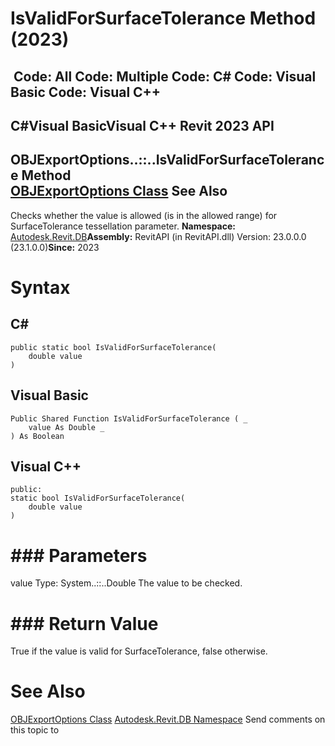 # IsValidForSurfaceTolerance Method (2023)

﻿
 Code: All Code: Multiple Code: C# Code: Visual Basic Code: Visual C++   
---  
C#Visual BasicVisual C++
Revit 2023 API  
---  
OBJExportOptions..::..IsValidForSurfaceTolerance Method   
[OBJExportOptions Class](fe6a5fe3-737a-1d30-fa65-37cc84e6e9d5.md "OBJExportOptions Class") See Also  
---  
Checks whether the value is allowed (is in the allowed range) for SurfaceTolerance tessellation parameter. 
**Namespace:** [Autodesk.Revit.DB](87546ba7-461b-c646-cbb1-2cb8f5bff8b2.md "Autodesk.Revit.DB Namespace")**Assembly:** RevitAPI (in RevitAPI.dll) Version: 23.0.0.0 (23.1.0.0)**Since:** 2023 
# Syntax
C#  
---  
```text
public static bool IsValidForSurfaceTolerance(
	double value
)
```
  
Visual Basic  
---  
```text
Public Shared Function IsValidForSurfaceTolerance ( _
	value As Double _
) As Boolean
```
  
Visual C++  
---  
```text
public:
static bool IsValidForSurfaceTolerance(
	double value
)
```
  
# ### Parameters
value
    Type: System..::..Double The value to be checked. 
# ### Return Value
True if the value is valid for SurfaceTolerance, false otherwise. 
# See Also
[OBJExportOptions Class](fe6a5fe3-737a-1d30-fa65-37cc84e6e9d5.md "OBJExportOptions Class")
[Autodesk.Revit.DB Namespace](87546ba7-461b-c646-cbb1-2cb8f5bff8b2.md "Autodesk.Revit.DB Namespace")
Send comments on this topic to 